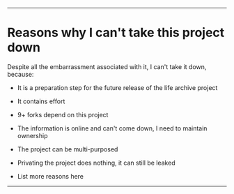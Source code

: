 
***

# Reasons why I can't take this project down

Despite all the embarrassment associated with it, I can't take it down, because:

* It is a preparation step for the future release of the life archive project

* It contains effort

* 9+ forks depend on this project

* The information is online and can't come down, I need to maintain ownership

* The project can be multi-purposed

* Privating the project does nothing, it can still be leaked

* List more reasons here

***
